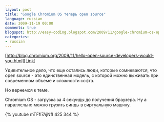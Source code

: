 ```yaml
---
layout: post
title: "Google Chromium OS теперь open source"
language: russian
date: 2009-11-19 00:00
comments: true
blogspot: http://easy-coding.blogspot.com/2009/11/google-chromium-os-open-source.html
categories:
- russian
---
```

[http://blog.chromium.org/2009/11/hello-open-source-developers-would-you.html][Link]

[Link]: http://blog.chromium.org/2009/11/hello-open-source-developers-would-you.html

Удивительное дело, что еще остались люди, которые сомневаются, что open source - это единственная модель, с которой можно выживать при современном объеме и сложности софта.

Но вернемся к теме.

Chromium OS - загрузка за 4 секунды до получения браузера. Ну а параллельно можно грузить винды в виртуальную машину.

{% youtube mTFfl7AjNfI 425 344 %}
